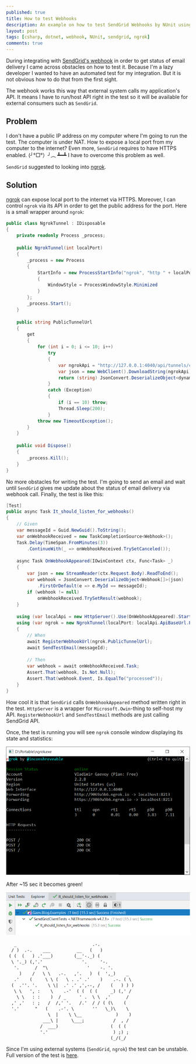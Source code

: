 ```yaml
---
published: true
title: How to test Webhooks
description: An example on how to test SendGrid Webhooks by NUnit using ngrok in .NET
layout: post
tags: [csharp, dotnet, webhook, NUnit, sendgrid, ngrok]
comments: true
---
```


During integrating with [SendGrid's webhook](https://sendgrid.com/docs/API_Reference/Event_Webhook/getting_started_event_webhook.html) in order to get status of email delivery I came across obstacles on how to test it. Because I'm a lazy developer I wanted to have an automated test for my integration. But it is not obvious how to do that from the first sight.

The webhook works this way that external system calls my application's API. It means I have to run/host API right in the test so it will be available for external consumers such as `SendGrid`.

## Problem

I don't have a public IP address on my computer where I'm going to run the test. The computer is under NAT. How to expose a local port from my computer to the internet? Even more, `SendGrid` requires to have HTTPS enabled. (╯°□°）╯︵ ┻━┻ I have to overcome this problem as well. 

`SendGrid` suggested to looking into [ngrok](https://sendgrid.com/blog/test-webhooks-ngrok/).

## Solution

[ngrok](https://ngrok.com/product) can expose local port to the internet via HTTPS. Moreover, I can control `ngrok` via its API in order to get the public address for the port. Here is a small wrapper around `ngrok`:

```c#
public class NgrokTunnel : IDisposable
{
    private readonly Process _process;

    public NgrokTunnel(int localPort)
    {
        _process = new Process
        {
            StartInfo = new ProcessStartInfo("ngrok", "http " + localPort)
            {
                WindowStyle = ProcessWindowStyle.Minimized
            }
        };
        _process.Start();
    }

    public string PublicTunnelUrl
    {
        get
        {
            for (int i = 0; i <= 10; i++)
                try
                {
                    var ngrokApi = "http://127.0.0.1:4040/api/tunnels/command_line";
                    var json = new WebClient().DownloadString(ngrokApi);
                    return (string) JsonConvert.DeserializeObject<dynamic>(json).public_url;
                }
                catch (Exception)
                {
                    if (i == 10) throw;
                    Thread.Sleep(200);
                }
            throw new TimeoutException();
        }
    }

    public void Dispose()
    {
        _process.Kill();
    }
}
```
No more obstacles for writing the test. I'm going to send an email and wait until `SendGrid` gives me update about the status of email delivery via webhook call. Finally, the test is like this:

```c#
[Test]
public async Task It_should_listen_for_webhooks()
{
    // Given
    var messageId = Guid.NewGuid().ToString();
    var onWebhookReceived = new TaskCompletionSource<Webhook>();
    Task.Delay(TimeSpan.FromMinutes(3))
        .ContinueWith(_ => onWebhookReceived.TrySetCanceled());

    async Task OnWebhookAppeared(IOwinContext ctx, Func<Task> _)
    {
        var json = new StreamReader(ctx.Request.Body).ReadToEnd();
        var webhook = JsonConvert.DeserializeObject<Webhook[]>(json)
            .FirstOrDefault(e => e.MyId == messageId);
        if (webhook != null)
            onWebhookReceived.TrySetResult(webhook);
    }

    using (var localApi = new HttpServer().Use(OnWebhookAppeared).Start())
    using (var ngrok = new NgrokTunnel(localPort: localApi.ApiBaseUrl.Port))
    {
        // When
        await RegisterWebhookUrl(ngrok.PublicTunnelUrl);
        await SendTestEmail(messageId);

        // Then
        var webhook = await onWebhookReceived.Task;
        Assert.That(webhook, Is.Not.Null);
        Assert.That(webhook.Event, Is.EqualTo("processed"));
    }
}
```
How cool it is that `SendGrid` calls `OnWebhookAppeared` method written right in the test. `HttpServer` is a wrapper for `Microsoft.Owin`-thing to self-host my API. `RegisterWebhookUrl` and `SendTestEmail` methods are just calling SendGrid API. 

Once, the test is running you will see `ngrok` console window displaying its state and statistics:

![alt text](/img/ngrok-console.png "ngrok console")

After ~15 sec it becomes green!

![alt text](/img/SendGridClientTests-result.png "ngrok console")

```text
   _                             .-.
  / )  .-.    ___          __   (   )
 ( (  (   ) .'___)        (__'-._) (
  \ '._) (,'.'               '.     '-.
   '.      /  "\               '    -. '.
     )    /   \ \   .-.   ,'.   )  (  ',_)    _
   .'    (     \ \ (   \ . .' .'    )    .-. ( \
  (  .''. '.    \ \|  .' .' ,',--, /    (   ) ) )
   \ \   ', :    \    .-'  ( (  ( (     _) (,' /
    \ \   : :    )  / _     ' .  \ \  ,'      /
  ,' ,'   : ;   /  /,' '.   /.'  / / ( (\    (
  '.'      "   (    .-'. \       ''   \_)\    \
                \  |    \ \__             )    )
              ___\ |     \___;           /  , /
             /  ___)                    (  ( (
             '.'                         ) ;) ;
                                        (_/(_/
```
Since I'm using external systems (`SendGrid`, `ngrok`) the test can be unstable. Full version of the test is [here](https://github.com/gaevoy/Gaev.Blog.Examples/tree/1.0.0/Gaev.Blog.Examples.WebhookTests).